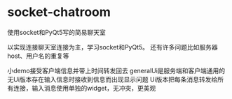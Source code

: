 # socket-chatroom
使用socket和PyQt5写的简易聊天室

以实现连接聊天室连接为主，学习socket和PyQt5。
还有许多问题比如服务器host、用户名的重复等

小demo接受客户端信息并带上时间转发回去
generalUi是服务端和客户端通用的
无Ui版本存在输入信息时接收到信息而出现显示问题
Ui版本把每条消息转发给所有连接，输入消息使用单独的widget，无冲突，更美观
